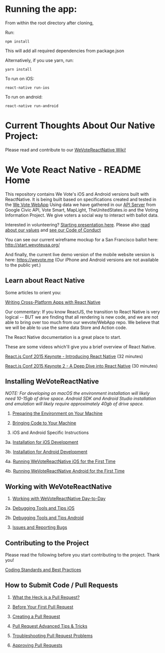 # Running the app:

From within the root directory after cloning,


Run:

```
npm install
```

This will add all required dependencies from package.json

Alternatively, if you use yarn, run:

```
yarn install
```

To run on iOS:

```
react-native run-ios
```

To run on android:

```
react-native run-android
```

# Current Thoughts About Our Native Project:

Please read and contribute to our [WeVoteReactNative Wiki!](https://github.com/wevote/WeVoteReactNative/wiki)

# We Vote React Native - README Home

This repository contains We Vote's iOS and Android versions built with ReactNative. It is being built based on
 specifications created and tested in the [We Vote WebApp](https://github.com/wevote/WebApp) Using data we have
 gathered in our [API Server](https://api.wevoteusa.org/apis/v1/docs/) from
 Google Civic API, Vote Smart, MapLight, TheUnitedStates.io and the Voting Information Project.
We give voters a social way to interact with ballot data.

Interested in volunteering? [Starting presentation here](https://prezi.com/5v4drd74pt6n/we-vote-introduction-strategic-landscape/). Please also [read about our values](https://wevote.hackpad.com/Community-Rules-C0sn7DhZhDt) and [see our Code of Conduct](CODE_OF_CONDUCT.md)

You can see our current wireframe mockup for a San Francisco ballot here:
http://start.wevoteusa.org/

And finally, the current live demo version of the mobile website version is here: https://wevote.me
(Our iPhone and Android versions are not available to the public yet.)

## Learn about React Native

Some articles to orient you:

<a href="https://www.infoq.com/articles/react-native-introduction" target="_blank">Writing Cross-Platform Apps with React Native</a>

Our commentary: If you know ReactJS, the transition to React Native is very logical -- BUT we are finding that all rendering
is new code, and we are not able to bring over too much from our wevote/WebApp repo. We believe that we will be able to use the same data Store and Action code.

The React Native documentation is a great place to start.

These are some videos which'll give you a brief overview of React Native.

<a href="https://www.youtube.com/watch?v=KVZ-P-ZI6W4" target="_blank">React.js Conf 2015 Keynote - Introducing React Native</a> (32 minutes)

<a href="https://www.youtube.com/watch?v=7rDsRXj9-cU" target="_blank">React.js Conf 2015 Keynote 2 - A Deep Dive into React Native</a> (30 minutes)


## Installing WeVoteReactNative

*NOTE: For developing on macOS the environment installation will likely need
10-15gb of drive space.  Android SDK and Android Studio installation and emulation will likely require approximately 40gb of drive space.*

1. [Preparing the Environment on Your Machine](docs/installing/ENVIRONMENT.md)

2. [Bringing Code to Your Machine](docs/installing/CLONING_CODE.md)

3. iOS and Android Specific Instructions

3a. [Installation for iOS Development](docs/installing/ENVIRONMENT_IOS.md)

3b. [Installation for Android Development](docs/installing/ENVIRONMENT_ANDROID.md)

4a. [Running WeVoteReactNative iOS for the First Time](docs/installing/RUNNING_FIRST_TIME_IOS.md)

4b. [Running WeVoteReactNative Android for the First Time](docs/installing/RUNNING_FIRST_TIME_ANDROID.md)

## Working with WeVoteReactNative
1. [Working with WeVoteReactNative Day-to-Day](docs/working/README_WORKING_WITH_REACT_NATIVE.md)

2a. [Debugging Tools and Tips iOS](docs/working/DEBUGGING_TOOLS_IOS.md)

2b. [Debugging Tools and Tips Android](docs/working/DEBUGGING_TOOLS_ANDROID.md)

3. [Issues and Reporting Bugs](docs/working/ISSUES.md)

## Contributing to the Project
Please read the following before you start contributing to the project. Thank you!

[Coding Standards and Best Practices](docs/contributing/CONTRIBUTING_STANDARDS.md)

## How to Submit Code / Pull Requests
1. [What the Heck is a Pull Request?](docs/contributing/PULL_REQUEST_BACKGROUND.md)

2. [Before Your First Pull Request](docs/contributing/PULL_REQUEST_SETUP.md)

3. [Creating a Pull Request](docs/contributing/CREATING_PULL_REQUEST.md)

4. [Pull Request Advanced Tips & Tricks](docs/contributing/PULL_REQUEST_ADVANCED.md)

5. [Troubleshooting Pull Request Problems](docs/contributing/PULL_REQUEST_TROUBLESHOOTING.md)

6. [Approving Pull Requests](docs/contributing/APPROVING_PULL_REQUESTS.md)
